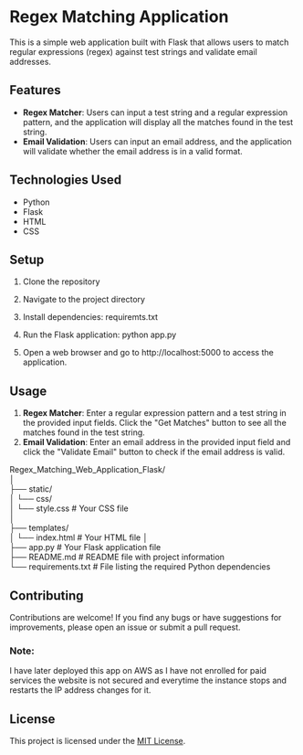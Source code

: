 # Regex Matching Application

This is a simple web application built with Flask that allows users to match regular expressions (regex) against test strings and validate email addresses.

## Features

- **Regex Matcher**: Users can input a test string and a regular expression pattern, and the application will display all the matches found in the test string.
- **Email Validation**: Users can input an email address, and the application will validate whether the email address is in a valid format.

## Technologies Used

- Python
- Flask
- HTML
- CSS

## Setup

1. Clone the repository

2. Navigate to the project directory

3. Install dependencies: requiremts.txt
   
4. Run the Flask application: python app.py

5. Open a web browser and go to http://localhost:5000 to access the application.

## Usage

1. **Regex Matcher**: Enter a regular expression pattern and a test string in the provided input fields. Click the "Get Matches" button to see all the matches found in the test string.
2. **Email Validation**: Enter an email address in the provided input field and click the "Validate Email" button to check if the email address is valid.

Regex_Matching_Web_Application_Flask/   <br>
│                
├── static/                
│ └── css/            <br>
│ └── style.css # Your CSS file             <br>
│              <br>
├── templates/            <br>
│ └── index.html # Your HTML file
│                <br>
├── app.py # Your Flask application file         <br>
├── README.md # README file with project information    <br>
└── requirements.txt # File listing the required Python dependencies   <br>

## Contributing

Contributions are welcome! If you find any bugs or have suggestions for improvements, please open an issue or submit a pull request.

### Note: 
I have later deployed this app on AWS as I have not enrolled for paid services the website is not secured and everytime the instance stops and restarts the IP address changes for it.

## License

This project is licensed under the [MIT License](https://opensource.org/licenses/MIT).



